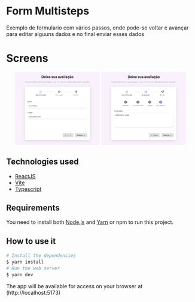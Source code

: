 # Form Multisteps

<p>
Exemplo de formulario com vários passos,
onde pode-se voltar e avançar para editar alguuns dados
e no final enviar esses dados
</p>

# Screens

<p align="center">
  <img alt="Form Multisteps" src="./.screens/1.png" width="45%">
  <img alt="Form Multisteps" src="./.screens/2.png" width="45%">
</p>

## Technologies used

- [ReactJS](https://pt-br.reactjs.org)
- [Vite](https://vitejs.dev/)
- [Typescript](https://www.typescriptlang.org)

## Requirements

You need to install both [Node.js](https://nodejs.org) and
[Yarn](https://yarnpkg.com) or npm to run this project.

## How to use it

```bash
# Install the dependencies
$ yarn install
# Run the web server
$ yarn dev
```

The app will be available for access on your browser at (http://localhost:5173)
